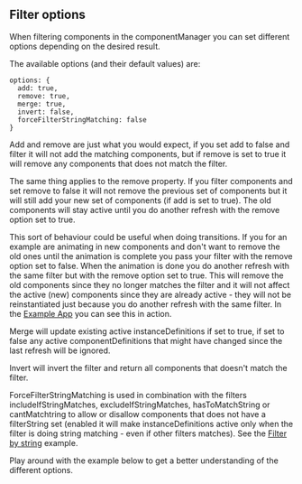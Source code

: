 ## Filter options

When filtering components in the componentManager you can set different options depending on the desired result.

The available options (and their default values) are:

    options: {
      add: true,
      remove: true,
      merge: true,
      invert: false,
      forceFilterStringMatching: false
    }

Add and remove are just what you would expect, if you set add to false and filter it will not add the matching components, but if remove is set to true it will remove any components that does not match the filter.

The same thing applies to the remove property. If you filter components and set remove to false it will not remove the previous set of components but it will still add your new set of components (if add is set to true). The old components will stay active until you do another refresh with the remove option set to true.

This sort of behaviour could be useful when doing transitions. If you for an example are animating in new components and don't want to remove the old ones until the animation is complete you pass your filter with the remove option set to false. When the animation is done you do another refresh with the same filter but with the remove option set to true. This will remove the old components since they no longer matches the filter and it will not affect the active (new) components since they are already active - they will not be reinstantiated just because you do another refresh with the same filter. In the [Example App](/examples/example-app/) you can see this in action.

Merge will update existing active instanceDefinitions if set to true, if set to false any active componentDefinitions that might have changed since the last refresh will be ignored.

Invert will invert the filter and return all components that doesn't match the filter.

ForceFilterStringMatching is used in combination with the filters includeIfStringMatches, excludeIfStringMatches, hasToMatchString or cantMatchtring to allow or disallow components that does not have a filterString set (enabled it will make instanceDefinitions active only when the filter is doing string matching - even if other filters matches). See the [Filter by string](/examples/filter-by-string) example.

Play around with the example below to get a better understanding of the different options.